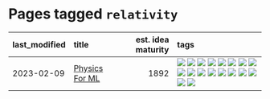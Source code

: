 # Pages tagged `relativity`

|last_modified|title|est. idea maturity|tags
|:---|:---|---:|:---|
|2023-02-09|[Physics For ML](../physics_for_ml.md)|1892|[![](https://img.shields.io/badge/tag-brownianmotion-7a169c)](../tags/brownianmotion.md) [![](https://img.shields.io/badge/tag-curriculum-254eb)](../tags/curriculum.md) [![](https://img.shields.io/badge/tag-curvature-fde018)](../tags/curvature.md) [![](https://img.shields.io/badge/tag-education-e9b626)](../tags/education.md) [![](https://img.shields.io/badge/tag-eigenvectors-d3fceb)](../tags/eigenvectors.md) [![](https://img.shields.io/badge/tag-gaugetheory-e13c2b)](../tags/gaugetheory.md) [![](https://img.shields.io/badge/tag-grouptheory-297b32)](../tags/grouptheory.md) [![](https://img.shields.io/badge/tag-machinelearning-e3b2c7)](../tags/machinelearning.md) [![](https://img.shields.io/badge/tag-manifolds-4ed36d)](../tags/manifolds.md) [![](https://img.shields.io/badge/tag-ode-e127da)](../tags/ode.md) [![](https://img.shields.io/badge/tag-optimization-3a9a4f)](../tags/optimization.md) [![](https://img.shields.io/badge/tag-pde-c9145c)](../tags/pde.md) [![](https://img.shields.io/badge/tag-physics-7ffa70)](../tags/physics.md) [![](https://img.shields.io/badge/tag-probabilityfields-418eb4)](../tags/probabilityfields.md) [![](https://img.shields.io/badge/tag-quantummechanics-a3de36)](../tags/quantummechanics.md) [![](https://img.shields.io/badge/tag-relativity-926797)](../tags/relativity.md) [![](https://img.shields.io/badge/tag-tensorcalculus-e2ec85)](../tags/tensorcalculus.md) [![](https://img.shields.io/badge/tag-textbook-8b768)](../tags/textbook.md)|